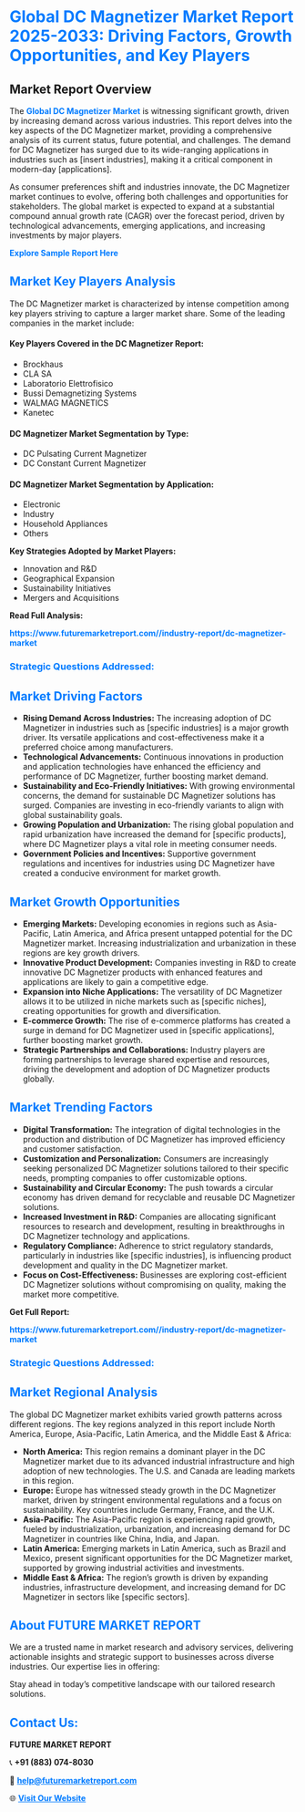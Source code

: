 <h1 style="color: #007BFF;">Global DC Magnetizer Market Report 2025-2033: Driving Factors, Growth Opportunities, and Key Players</h1>

<section id="overview">
<h2>Market Report Overview</h2>
<p>The <a href="https://www.futuremarketreport.com//industry-report/dc-magnetizer-market" style="color: #007BFF; text-decoration: none;"><strong>Global DC Magnetizer Market</strong></a> is witnessing significant growth, driven by increasing demand across various industries. This report delves into the key aspects of the DC Magnetizer market, providing a comprehensive analysis of its current status, future potential, and challenges. The demand for DC Magnetizer has surged due to its wide-ranging applications in industries such as [insert industries], making it a critical component in modern-day [applications].</p>
<p>As consumer preferences shift and industries innovate, the DC Magnetizer market continues to evolve, offering both challenges and opportunities for stakeholders. The global market is expected to expand at a substantial compound annual growth rate (CAGR) over the forecast period, driven by technological advancements, emerging applications, and increasing investments by major players.</p>
</section>

<section id="overview">
<p><a href="https://www.futuremarketreport.com//request-sample/reportId=85485" style="color: #007BFF; text-decoration: none;"><strong>Explore Sample Report Here</strong></a></p>
</section>

<section id="key-players">
<h2 style="color: #007BFF;">Market Key Players Analysis</h2>
<p>The DC Magnetizer market is characterized by intense competition among key players striving to capture a larger market share. Some of the leading companies in the market include:</p>
<h4>Key Players Covered in the DC Magnetizer Report:</h4>
<ul><li>Brockhaus</li><li>CLA SA</li><li>Laboratorio Elettrofisico</li><li>Bussi Demagnetizing Systems</li><li>WALMAG MAGNETICS</li><li>Kanetec</li></ul>
<h4>DC Magnetizer Market Segmentation by Type:</h4>
<ul><li>DC Pulsating Current Magnetizer</li><li>DC Constant Current Magnetizer</li></ul>

<h4>DC Magnetizer Market Segmentation by Application:</h4>
<ul><li>Electronic</li><li>Industry</li><li>Household Appliances</li><li>Others</li></ul>
<p><strong>Key Strategies Adopted by Market Players:</strong></p>
<ul>
<li>Innovation and R&D</li>
<li>Geographical Expansion</li>
<li>Sustainability Initiatives</li>
<li>Mergers and Acquisitions</li>
</ul>
</section>

<section>
<p><strong>Read Full Analysis: </strong></p><a href="https://www.futuremarketreport.com//industry-report/dc-magnetizer-market" style="color: #007BFF; text-decoration: none;"><strong>https://www.futuremarketreport.com//industry-report/dc-magnetizer-market</strong></a>
<h3 style="color: #007BFF;">Strategic Questions Addressed:</h3>
</section>

<section id="driving-factors">
<h2 style="color: #007BFF;">Market Driving Factors</h2>
<ul>
<li><strong>Rising Demand Across Industries:</strong> The increasing adoption of DC Magnetizer in industries such as [specific industries] is a major growth driver. Its versatile applications and cost-effectiveness make it a preferred choice among manufacturers.</li>
<li><strong>Technological Advancements:</strong> Continuous innovations in production and application technologies have enhanced the efficiency and performance of DC Magnetizer, further boosting market demand.</li>
<li><strong>Sustainability and Eco-Friendly Initiatives:</strong> With growing environmental concerns, the demand for sustainable DC Magnetizer solutions has surged. Companies are investing in eco-friendly variants to align with global sustainability goals.</li>
<li><strong>Growing Population and Urbanization:</strong> The rising global population and rapid urbanization have increased the demand for [specific products], where DC Magnetizer plays a vital role in meeting consumer needs.</li>
<li><strong>Government Policies and Incentives:</strong> Supportive government regulations and incentives for industries using DC Magnetizer have created a conducive environment for market growth.</li>
</ul>
</section>

<section id="growth-opportunities">
<h2 style="color: #007BFF;">Market Growth Opportunities</h2>
<ul>
<li><strong>Emerging Markets:</strong> Developing economies in regions such as Asia-Pacific, Latin America, and Africa present untapped potential for the DC Magnetizer market. Increasing industrialization and urbanization in these regions are key growth drivers.</li>
<li><strong>Innovative Product Development:</strong> Companies investing in R&D to create innovative DC Magnetizer products with enhanced features and applications are likely to gain a competitive edge.</li>
<li><strong>Expansion into Niche Applications:</strong> The versatility of DC Magnetizer allows it to be utilized in niche markets such as [specific niches], creating opportunities for growth and diversification.</li>
<li><strong>E-commerce Growth:</strong> The rise of e-commerce platforms has created a surge in demand for DC Magnetizer used in [specific applications], further boosting market growth.</li>
<li><strong>Strategic Partnerships and Collaborations:</strong> Industry players are forming partnerships to leverage shared expertise and resources, driving the development and adoption of DC Magnetizer products globally.</li>
</ul>
</section>

<section id="trending-factors">
<h2 style="color: #007BFF;">Market Trending Factors</h2>
<ul>
<li><strong>Digital Transformation:</strong> The integration of digital technologies in the production and distribution of DC Magnetizer has improved efficiency and customer satisfaction.</li>
<li><strong>Customization and Personalization:</strong> Consumers are increasingly seeking personalized DC Magnetizer solutions tailored to their specific needs, prompting companies to offer customizable options.</li>
<li><strong>Sustainability and Circular Economy:</strong> The push towards a circular economy has driven demand for recyclable and reusable DC Magnetizer solutions.</li>
<li><strong>Increased Investment in R&D:</strong> Companies are allocating significant resources to research and development, resulting in breakthroughs in DC Magnetizer technology and applications.</li>
<li><strong>Regulatory Compliance:</strong> Adherence to strict regulatory standards, particularly in industries like [specific industries], is influencing product development and quality in the DC Magnetizer market.</li>
<li><strong>Focus on Cost-Effectiveness:</strong> Businesses are exploring cost-efficient DC Magnetizer solutions without compromising on quality, making the market more competitive.</li>
</ul>
</section>

<section>
<p><strong>Get Full Report: </strong></p><a href="https://www.futuremarketreport.com//industry-report/dc-magnetizer-market" style="color: #007BFF; text-decoration: none;"><strong>https://www.futuremarketreport.com//industry-report/dc-magnetizer-market</strong></a>
<h3 style="color: #007BFF;">Strategic Questions Addressed:</h3>
</section>


<section id="regional-analysis">
<h2 style="color: #007BFF;">Market Regional Analysis</h2>
<p>The global DC Magnetizer market exhibits varied growth patterns across different regions. The key regions analyzed in this report include North America, Europe, Asia-Pacific, Latin America, and the Middle East & Africa:</p>
<ul>
<li><strong>North America:</strong> This region remains a dominant player in the DC Magnetizer market due to its advanced industrial infrastructure and high adoption of new technologies. The U.S. and Canada are leading markets in this region.</li>
<li><strong>Europe:</strong> Europe has witnessed steady growth in the DC Magnetizer market, driven by stringent environmental regulations and a focus on sustainability. Key countries include Germany, France, and the U.K.</li>
<li><strong>Asia-Pacific:</strong> The Asia-Pacific region is experiencing rapid growth, fueled by industrialization, urbanization, and increasing demand for DC Magnetizer in countries like China, India, and Japan.</li>
<li><strong>Latin America:</strong> Emerging markets in Latin America, such as Brazil and Mexico, present significant opportunities for the DC Magnetizer market, supported by growing industrial activities and investments.</li>
<li><strong>Middle East & Africa:</strong> The region’s growth is driven by expanding industries, infrastructure development, and increasing demand for DC Magnetizer in sectors like [specific sectors].</li>
</ul>
</section>

<footer>
<h2 style="color: #007BFF;">About FUTURE MARKET REPORT</h2>
<p>We are a trusted name in market research and advisory services, delivering actionable insights and strategic support to businesses across diverse industries. Our expertise lies in offering:</p>

<p>Stay ahead in today’s competitive landscape with our tailored research solutions.</p>

<h2 style="color: #007BFF;">Contact Us:</h2>
<p><strong>FUTURE MARKET REPORT</strong></p>
<p>📞 <strong>+91 (883) 074-8030</strong></p>
<p>📧 <strong><a href="mailto:help@futuremarketreport.com" style="color: #007BFF;">help@futuremarketreport.com</a></strong></p>
<p>🌐 <strong><a href="https://www.futuremarketreport.com/" style="color: #007BFF;">Visit Our Website</a></strong></p>
</footer>
